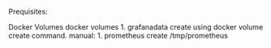 
Prequisites:

Docker
    Volumes
        docker volumes
            1. grafanadata
                create using docker volume create command.
        manual:
            1. prometheus
                create /tmp/prometheus

